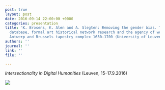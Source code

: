```yaml
---
post: true
layout: post
date: 2016-09-14 22:00:00 +0000
categories: presentation
title: 'K. Brosens, K. Alen and A. Slegten: Removing the gender bias. The Cornelia
  database, formal art historical network research and the agency of women in the
  Antwerp and Brussels tapestry complex 1650–1700 (University of Leuven)'
authors: ''
journal: ''
link: ''
file: ''

---
```

_Intersectionality in Digital Humanities_ (Leuven, 15–17.9.2016)

![](/neocornelia/uploads/CsN-OcNXgAA9Ud3.png)